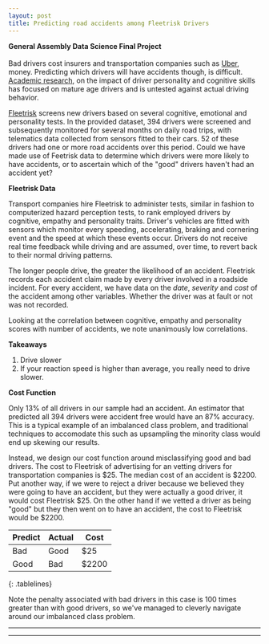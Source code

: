 ```yaml
---
layout: post
title: Predicting road accidents among Fleetrisk Drivers
---
```


**General Assembly Data Science Final Project**  <br />  <br />  Bad drivers cost insurers and transportation companies such as [Uber](http://www.uber.com), money. Predicting which drivers will have accidents though, is difficult. [Academic research](https://eprints.qut.edu.au/47282/2/47282.pdf), on the impact of driver personality and cognitive skills has focused on mature age drivers and is untested against actual driving behavior. 

[Fleetrisk](www.fleetrisk.com) screens new drivers based on several cognitive, emotional and personality tests. In the provided dataset, 394 drivers were screened and subsequently monitored for several months on daily road trips, with telematics data collected from sensors fitted to their cars. 52 of these drivers had one or more road accidents over this period. Could we have made use of Feetrisk data to determine which drivers were more likely to have accidents, or to ascertain which of the "good" drivers haven't had an accident yet?

**Fleetrisk Data**

Transport companies hire Fleetrisk to administer tests, similar in fashion to computerized hazard perception tests, to rank employed drivers by cognitive, empathy and personality traits. Driver's vehicles are fitted with sensors which monitor every speeding, accelerating, braking and cornering event and the speed at which these events occur. Drivers do not receive real time feedback while driving and are assumed, over time, to revert back to their normal driving patterns.

The longer people drive, the greater the likelihood of an accident. Fleetrisk records each accident claim made by every driver involved in a roadside incident. For every accident, we have data on the _date_, _severity_ and _cost_ of the accident among other variables. Whether the driver was at fault or not was not recorded.

Looking at the correlation between cognitive, empathy and personality scores with number of accidents, we note unanimously low correlations.

**Takeaways**

1. Drive slower
2. If your reaction speed is higher than average, you really need to drive slower.

**Cost Function**

Only 13% of all drivers in our sample had an accident. An estimator that predicted all 394 drivers were accident free would have an 87% accuracy. This is a typical example of an imbalanced class problem, and traditional techniques to accomodate this such as upsampling the minority class would end up skewing our results.

Instead, we design our cost function around misclassifying good and bad drivers. The cost to Fleetrisk of advertising for an vetting drivers for transportation companies is $25. The median cost of an accident is $2200. Put another way, if we were to reject a driver because we believed they were going to have an accident, but they were actually a good driver, it would cost Fleetrisk $25. On the other hand if we vetted a driver as being "good" but they then went on to have an accident, the cost to Fleetrisk would be $2200. 

<style>
.tablelines table, .tablelines td, .tablelines th {
        border: 1px solid black;
        }
</style>

Predict | Actual | Cost
------- | ------ | ----
Bad     |  Good  | $25
Good    |  Bad   | $2200
{: .tablelines}

Note the penalty associated with bad drivers in this case is 100 times greater than with good drivers, so we've managed to cleverly navigate around our imbalanced class problem.

----
****
